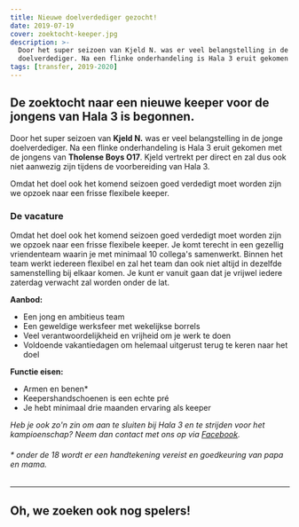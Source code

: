 ```yaml
---
title: Nieuwe doelverdediger gezocht!
date: 2019-07-19
cover: zoektocht-keeper.jpg
description: >-
  Door het super seizoen van Kjeld N. was er veel belangstelling in de jonge
  doelverdediger. Na een flinke onderhandeling is Hala 3 eruit gekomen met...
tags: [transfer, 2019-2020]
---
```


## De zoektocht naar een nieuwe keeper voor de jongens van Hala 3 is begonnen.

Door het super seizoen van **Kjeld N.** was er veel belangstelling in de jonge doelverdediger. Na een flinke onderhandeling is Hala 3 eruit gekomen met de jongens van **Tholense Boys O17**. Kjeld vertrekt per direct en zal dus ook niet aanwezig zijn tijdens de voorbereiding van Hala 3.

Omdat het doel ook het komend seizoen goed verdedigt moet worden zijn we opzoek naar een frisse flexibele keeper.

### De vacature

Omdat het doel ook het komend seizoen goed verdedigt moet worden zijn we opzoek naar een frisse flexibele keeper. Je komt terecht in een gezellig vriendenteam waarin je met minimaal 10 collega's samenwerkt. Binnen het team werkt iedereen flexibel en zal het team dan ook niet altijd in dezelfde samenstelling bij elkaar komen. Je kunt er vanuit gaan dat je vrijwel iedere zaterdag verwacht zal worden onder de lat.

**Aanbod:**

- Een jong en ambitieus team
- Een geweldige werksfeer met wekelijkse borrels
- Veel verantwoordelijkheid en vrijheid om je werk te doen
- Voldoende vakantiedagen om helemaal uitgerust terug te keren naar het doel

**Functie eisen:**

- Armen en benen\*
- Keepershandschoenen is een echte pré
- Je hebt minimaal drie maanden ervaring als keeper

_Heb je ook zo'n zin om aan te sluiten bij Hala 3 en te strijden voor het kampioenschap? Neem dan contact met ons op via [Facebook](https://www.facebook.com/TholenseBoys3)._

###### \* onder de 18 wordt er een handtekening vereist en goedkeuring van papa en mama.

---

## Oh, we zoeken ook nog spelers! <span class="emoji-title emoji--beer"></span>
